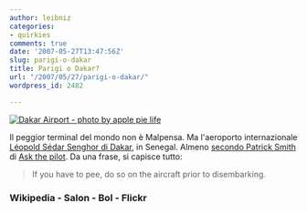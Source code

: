 ```yaml
---
author: leibniz
categories:
- quirkies
comments: true
date: '2007-05-27T13:47:56Z'
slug: parigi-o-dakar
title: Parigi o Dakar?
url: "/2007/05/27/parigi-o-dakar/"
wordpress_id: 2482

---
```

[![Dakar Airport - photo by apple pie life](http://farm1.static.flickr.com/21/33621262_eaf48a145e.jpg?v=0)](http://www.flickr.com/photos/apple_pie_life/33621262/)

Il peggior terminal del mondo non è Malpensa. Ma l'aeroporto internazionale [Léopold Sédar Senghor di Dakar](http://en.wikipedia.org/wiki/Dakar-Yoff-L%C3%A9opold_S%C3%A9dar_Senghor_International_Airport), in Senegal. Almeno [secondo Patrick Smith](http://www.salon.com/tech/col/smith/2007/05/25/askthepilot233/) di [Ask the pilot](http://www.bol.it/libri/scheda/ea978888967402.html). Da una frase, si capisce tutto:


> If you have to pee, do so on the aircraft
prior to disembarking.




### Wikipedia - Salon - Bol - Flickr

